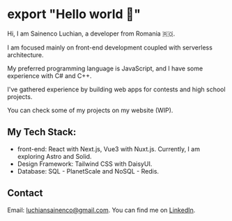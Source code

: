 # export "Hello world 🫵"

Hi, I am Sainenco Luchian, a developer from Romania 🇷🇴.

I am focused mainly on front-end development coupled with serverless architecture. 

My preferred programming language is JavaScript, and I have some experience with C# and C++.

I've gathered experience by building web apps for contests and high school projects.

You can check some of my projects on my website (WIP).

## My Tech Stack:
+ front-end: React with Next.js, Vue3 with Nuxt.js. Currently, I am exploring Astro and Solid.
+ Design Framework: Tailwind CSS with DaisyUI.
+ Database: SQL - PlanetScale and NoSQL - Redis.

## Contact
Email: luchiansainenco@gmail.com.
You can find me on [LinkedIn](linkedin.com/in/sainenco-luchian-ba879b271).
